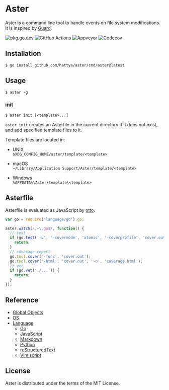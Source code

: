 # Aster

Aster is a command line tool to handle events on file system modifications. It
is inspired by [Guard](https://guardgem.org/).

[![pkg.go.dev](https://pkg.go.dev/badge/github.com/hattya/aster.svg)](https://pkg.go.dev/github.com/hattya/aster)
[![GitHub Actions](https://github.com/hattya/aster/actions/workflows/ci.yml/badge.svg)](https://github.com/hattya/aster/actions/workflows/ci.yml)
[![Appveyor](https://ci.appveyor.com/api/projects/status/qc3luxk7q7jmx2ut/branch/master?svg=true)](https://ci.appveyor.com/project/hattya/aster)
[![Codecov](https://codecov.io/gh/hattya/aster/branch/master/graph/badge.svg)](https://codecov.io/gh/hattya/aster)


## Installation

```console
$ go install github.com/hattya/aster/cmd/aster@latest
```


## Usage

```console
$ aster -g
```


### init

```console
$ aster init [<template>...]
```

``aster init`` creates an Asterfile in the current directory if it does not
exist, and add specified template files to it.

Template files are located in:

- UNIX  
  `$XDG_CONFIG_HOME/aster/template/<template>`

- macOS  
  `~/Library/Application Support/Aster/template/<template>`

- Windows  
  `%APPDATA%\Aster\template\<template>`


## Asterfile

Asterfile is evaluated as JavaScript by [otto](https://github.com/robertkrimen/otto).

```javascript
var go = require('language/go').go;

aster.watch(/.+\.go$/, function() {
  // test
  if (go.test('-v', '-covermode', 'atomic', '-coverprofile', 'cover.out', './...')) {
    return;
  }
  // coverage report
  go.tool.cover('-func', 'cover.out');
  go.tool.cover('-html', 'cover.out', '-o', 'coverage.html');
  // vet
  if (go.vet('./...')) {
    return;
  }
});
```


## Reference

- [Global Objects](doc/global-objects.rst)
- [OS](doc/os.rst)
- [Language](doc/language.rst)
  - [Go](doc/language/go.rst)
  - [JavaScript](doc/language/javascript.rst)
  - [Markdown](doc/language/markdown.rst)
  - [Python](doc/language/python.rst)
  - [reStructuredText](doc/language/restructuredtext.rst)
  - [Vim script](doc/language/vimscript.rst)


## License

Aster is distributed under the terms of the MIT License.
